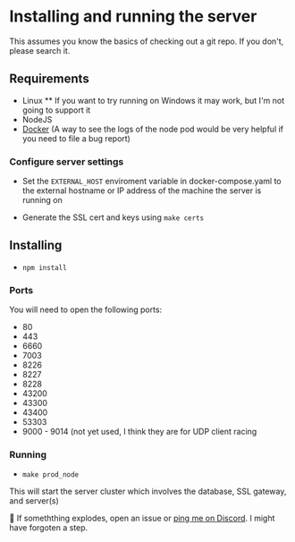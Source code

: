 # Installing and running the server

This assumes you know the basics of checking out a git repo. If you don't, please search it.

## Requirements

- Linux
  \*\* If you want to try running on Windows it may work, but I'm not going to support it
- NodeJS
- [Docker](https://docs.docker.com/compose/install/) (A way to see the logs of the node pod would be very helpful if you need to file a bug report)

### Configure server settings

- Set the `EXTERNAL_HOST` enviroment variable in docker-compose.yaml to the external hostname or IP address of the machine the server is running on

- Generate the SSL cert and keys using `make certs`

## Installing

- `npm install`

### Ports

You will need to open the following ports:

- 80
- 443
- 6660
- 7003
- 8226
- 8227
- 8228
- 43200
- 43300
- 43400
- 53303
- 9000 - 9014 (not yet used, I think they are for UDP client racing


### Running

- `make prod_node`

This will start the server cluster which involves the database, SSL gateway, and server(s)

🤞 If someththing explodes, open an issue or [ping me on Discord](drazi#3741). I might have forgoten a step.

